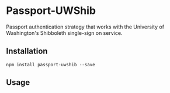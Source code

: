 Passport-UWShib
===============

Passport authentication strategy that works with the University of Washington's Shibboleth single-sign on service.

Installation
------------
    npm install passport-uwshib --save

Usage
-----
